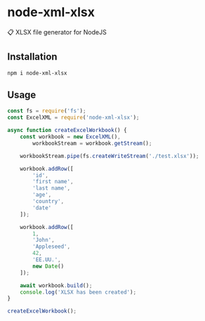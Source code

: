 # node-xml-xlsx
📋 XLSX file generator for NodeJS

## Installation
```bash
npm i node-xml-xlsx
```

## Usage
```javascript
const fs = require('fs');
const ExcelXML = require('node-xml-xlsx');

async function createExcelWorkbook() {
	const workbook = new ExcelXML(),
		workbookStream = workbook.getStream();

	workbookStream.pipe(fs.createWriteStream('./test.xlsx'));

	workbook.addRow([
		'id',
		'first name',
		'last name',
		'age',
		'country',
		'date'
	]);

	workbook.addRow([
		1,
		'John',
		'Appleseed',
		42,
		'EE.UU.',
		new Date()
	]);

	await workbook.build();
	console.log('XLSX has been created');
}

createExcelWorkbook();
```

```
